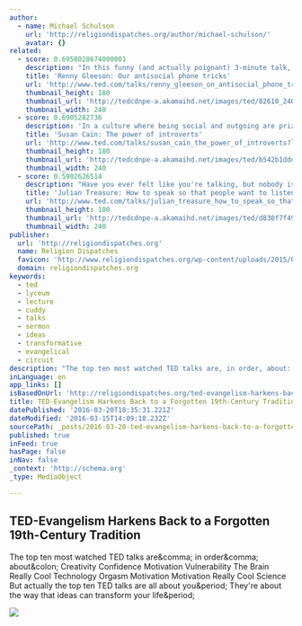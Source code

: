 ```yaml
---
author:
  - name: Michael Schulson
    url: 'http://religiondispatches.org/author/michael-schulson/'
    avatar: {}
related:
  - score: 0.6958028674000001
    description: "In this funny (and actually poignant) 3-minute talk, social strategist Renny Gleeson breaks down our always-on social world -- where the experience we're having right now is less interesting than what we'll tweet about it later."
    title: 'Renny Gleeson: Our antisocial phone tricks'
    url: 'http://www.ted.com/talks/renny_gleeson_on_antisocial_phone_tricks'
    thumbnail_height: 180
    thumbnail_url: 'http://tedcdnpe-a.akamaihd.net/images/ted/82610_240x180.jpg?lang=en'
    thumbnail_width: 240
  - score: 0.6905282736
    description: 'In a culture where being social and outgoing are prized above all else, it can be difficult, even shameful, to be an introvert. But, as Susan Cain argues in this passionate talk, introverts bring extraordinary talents and abilities to the world, and should be encouraged and celebrated.'
    title: 'Susan Cain: The power of introverts'
    url: 'http://www.ted.com/talks/susan_cain_the_power_of_introverts?language=en'
    thumbnail_height: 180
    thumbnail_url: 'http://tedcdnpe-a.akamaihd.net/images/ted/b542b1ddd2e40cfcf9db3430598bc37cebfec8c1_240x180.jpg?lang=en'
    thumbnail_width: 240
  - score: 0.5902626514
    description: "Have you ever felt like you're talking, but nobody is listening? Here's Julian Treasure to help. In this useful talk, the sound expert demonstrates the how-to's of powerful speaking - from some handy vocal exercises to tips on how to speak with empathy. A talk that might help the world sound more beautiful."
    title: 'Julian Treasure: How to speak so that people want to listen'
    url: 'http://www.ted.com/talks/julian_treasure_how_to_speak_so_that_people_want_to_listen'
    thumbnail_height: 180
    thumbnail_url: 'http://tedcdnpe-a.akamaihd.net/images/ted/d830f7f49d3cb549bc3011f18f2cfb0a7b99c0d7_240x180.jpg?lang=en'
    thumbnail_width: 240
publisher:
  url: 'http://religiondispatches.org'
  name: Religion Dispatches
  favicon: 'http://www.religiondispatches.org/wp-content/uploads/2015/04/favicon.ico'
  domain: religiondispatches.org
keywords:
  - ted
  - lyceum
  - lecture
  - cuddy
  - talks
  - sermon
  - ideas
  - transformative
  - evangelical
  - circuit
description: "The top ten most watched TED talks are, in order, about: Creativity Confidence Motivation Vulnerability The Brain Really Cool Technology Orgasm Motivation Motivation Really Cool Science But actually the top ten TED talks are all about you. They're about the way that ideas can transform your life."
inLanguage: en
app_links: []
isBasedOnUrl: 'http://religiondispatches.org/ted-evangelism-harkens-back-to-a-forgotten-19th-century-tradition/'
title: TED-Evangelism Harkens Back to a Forgotten 19th-Century Tradition
datePublished: '2016-03-20T18:35:31.221Z'
dateModified: '2016-03-15T14:09:18.232Z'
sourcePath: _posts/2016-03-20-ted-evangelism-harkens-back-to-a-forgotten-19th-century-trad.md
published: true
inFeed: true
hasPage: false
inNav: false
_context: 'http://schema.org'
_type: MediaObject

---
```

<article style=""><h1>TED-Evangelism Harkens Back to a Forgotten 19th-Century Tradition</h1><p>The top ten most watched TED talks are&amp;comma; in order&amp;comma; about&amp;colon; Creativity Confidence Motivation Vulnerability The Brain Really Cool Technology Orgasm Motivation Motivation Really Cool Science But actually the top ten TED talks are all about you&amp;period; They're about the way that ideas can transform your life&amp;period;</p><img src="http://religiondispatches.org/wp-content/uploads/2016/02/tedorgod.jpg" /></article>